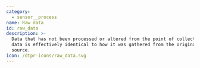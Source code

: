 ```yaml
---
category:
  - sensor__process
name: Raw data
id: raw_data
description: >-
  Data that has not been processed or altered from the point of collection - the
  data is effectively identical to how it was gathered from the original data
  source.
icon: /dtpr-icons/raw_data.svg
---
```



